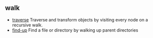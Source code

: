 ## walk

- [traverse](https://github.com/substack/js-traverse) Traverse and transform objects by visiting every node on a recursive walk.
- [find-up](https://github.com/sindresorhus/find-up) Find a file or directory by walking up parent directories